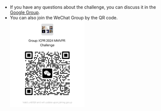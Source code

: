 - If you have any questions about the challenge, you can discuss it in the [Google Group](https://groups.google.com/g/mmvpr/).
- You can also join the WeChat Group by the QR code.<br> <img src="./figs/WeChat%20Group.jpg" alt="WeChatGroup" style="width: 240px; height: 280px;">
